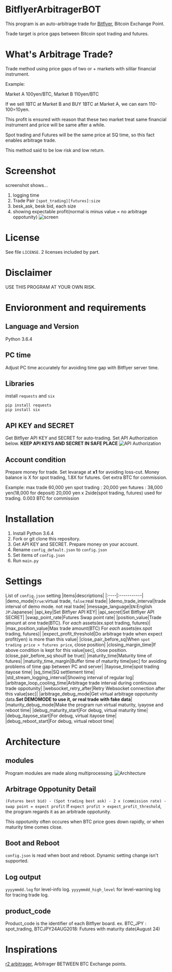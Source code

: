 # BitflyerArbitragerBOT
This program is an auto-arbitrage trade for [Bitflyer](https://bitflyer.com/ja-jp/), Bitcoin Exchange Point.

Trade target is price gaps between Bitcoin spot trading and futures.

# What's Arbitrage Trade?
Trade method using price gaps of two or + markets with sililar financial instrument.

Example:

Market A 100yen/BTC, Market B 110yen/BTC

If we sell 1BTC at Market B and BUY 1BTC at Market A, we can earn 110-100=10yen.

This profit is ensured with reason that these two market treat same financial instrument and price will be same after a while.

Spot trading and Futures will be the same price at SQ time, so this fact enables arbitrage trade.

This method said to be low risk and low return.

# Screenshot
screenshot shows...
1. logging time
2. Trade Pair `[spot_trading][futures]:size`
3. besk_ask, besk bid, each size
4. showing expectable profit(normal is minus value = no arbitrage oppotunity)
![screen](https://github.com/AvocadoWasabi/BitflyerArbitragerBOT/blob/ReadmeImages/images/screen.PNG)


# License
See file `LICENSE`. 2 licenses included by part.

# Disclaimer
USE THIS PROGRAM AT YOUR OWN RISK.

# Envioronment and requirements
## Language and Version
Python 3.6.4

## PC time
Adjust PC time accurately for avoiding time gap with Bitflyer server time.

## Libraries
install `requests` and `six`
```
pip install requests
pip install six
```

## API KEY and SECRET
Get Bitflyer API KEY and SECRET for auto-trading.
Set API Authorization below.
**KEEP API KEYS AND SECRET IN SAFE PLACE**
![API Authorization](https://github.com/AvocadoWasabi/BitflyerArbitragerBOT/blob/ReadmeImages/images/authorization_limitation.png)

## Account condition
Prepare money for trade.
Set levarage at **x1** for avoiding loss-cut.
Money balance is X for spot trading, 1.8X for futures.
Get extra BTC for commission.

Example:
max trade 60,000 yen
spot trading : 20,000 yen
futures : 38,000 yen(18,000 for deposit)
20,000 yen x 2side(spot trading, futures) used for trading.
0.003 BTC for commission

# Installation

1. Install Python 3.6.4
2. Fork or git clone this repository.
3. Get API KEY and SECRET. Prepare money on your account.
4. Rename `config_default.json` to `config.json`
5. Set items of `config.json`
6. Run `main.py`

# Settings
List of `config.json` setting
|items|descriptions|
|:----|:-----------|
|demo_mode|`true`:virtual trade, `false`:real trade|
|demo_trade_interval|trade interval of demo mode. not real trade|
|message_language|`EN`:English `JP`:Japanese|
|api_key|Set Bitflyer API KEY|
|api_secret|Set Bitflyer API SECRET|
|swap_point_rate|Futures Swap point rate|
|position_value|Trade amount at one trade(BTC). For *each* assets(ex.spot trading, futures)|
|max_position_value|Max trade amount(BTC) For *each* assets(ex.spot trading, futures)|
|expect_profit_threshold|Do arbitrage trade when expect profit(yen) is more than this value|
|close_pair_before_sq|When `spot trading price > futures price`, close position|
|closing_margin_time|If above condition is kept for this value[sec], close position.(close_pair_before_sq shoulf be true)|
|maturity_time|Maturity time of futures|
|maturity_time_margin|Buffer time of maturity time[sec] for avoiding problems of time gap between PC and server|
|itayose_time|spot trading itayose time|
|sq_time|SQ settlement time|
|std_stream_logging_interval|Showing interval of regular log|
|arbitrage_loop_cooling_time|Arbitrage trade interval during continuous trade oppotunity|
|websocket_retry_after|Retry Websocket connection after this value[sec]|
|arbitrage_debug_mode|Get virtual arbitrage oppotunity data.**Set DEMOMODE to use it, or real trade with fake data**|
|maturity_debug_mode|Make the program run virtual maturity, iyayose and reboot time|
|debug_maturity_start|For debug, virtual maturity time|
|debug_itayose_start|For debug, virtual itayose time|
|debug_reboot_start|For debug, virtual reboot time|

# Architecture
## modules
Program modules are made along multiprocessing.
![Architecture](https://github.com/AvocadoWasabi/BitflyerArbitragerBOT/blob/ReadmeImages/images/architecture.png)

## Arbitrage Oppotunity Detail
`(Futures best bid) - (Spot trading best ask) - 2 x (commission rate) - swap point = expect profit`
If `expect profit > expect_profit_threshold`, the program regards it as an arbitrade oppotunity.

This oppotunity often occures when BTC price goes down rapidly, or when maturity time comes close.

## Boot and Reboot
`config.json` is read when boot and reboot.
Dynamic setting change isn't supported.

## Log output
`yyyymmdd.log` for level-info log.
`yyyymmdd_high_level` for level-warning log for tracing trade log.

## product_code
Product_code is the identifier of each Bitflyer board.
ex. BTC_JPY : spot_trading, BTCJPY24AUG2018: Futures with maturity date(August 24)

# Inspirations
[r2 arbitrager](https://github.com/bitrinjani/r2), Arbitrager BETWEEN BTC Exchange points.
